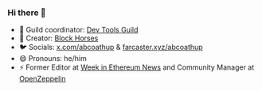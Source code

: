 ### Hi there 👋

- 🔭 Guild coordinator: [Dev Tools Guild](https://devtoolsguild.com/)
- 🐎 Creator: [Block Horses](https://opensea.io/collection/blockhorses)
- 🐦 Socials: [x.com/abcoathup](https://x.com/abcoathup) & [farcaster.xyz/abcoathup](https://farcaster.xyz/abcoathup)
- 😄 Pronouns: he/him
- ⚡ Former Editor at [Week in Ethereum News](https://weekinethereumnews.com) and Community Manager at [OpenZeppelin](https://github.com/OpenZeppelin)
